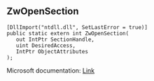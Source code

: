 ## ZwOpenSection

```
[DllImport("ntdll.dll", SetLastError = true)]
public static extern int ZwOpenSection(
   out IntPtr SectionHandle,
   uint DesiredAccess,
   IntPtr ObjectAttributes
);
```

Microsoft documentation: [Link](https://learn.microsoft.com/en-us/windows-hardware/drivers/ddi/wdm/nf-wdm-zwopensection)
